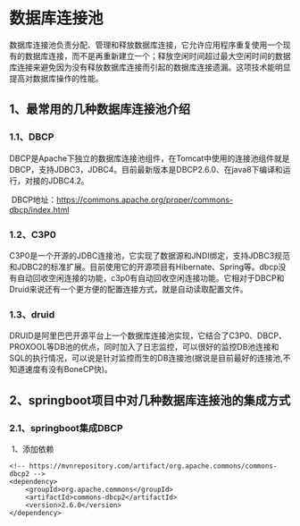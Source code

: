 # 数据库连接池

​		数据库连接池负责分配、管理和释放数据库连接，它允许应用程序重复使用一个现有的数据库连接，而不是再重新建立一个；释放空闲时间超过最大空闲时间的数据库连接来避免因为没有释放数据库连接而引起的数据库连接遗漏。这项技术能明显提高对数据库操作的性能。

## 1、最常用的几种数据库连接池介绍

### 	1.1、DBCP

​		DBCP是Apache下独立的数据库连接池组件，在Tomcat中使用的连接池组件就是DBCP，支持JDBC3，JDBC4。目前最新版本是DBCP2.6.0、在java8下编译和运行，对接的JDBC4.2。

​		DBCP地址：<https://commons.apache.org/proper/commons-dbcp/index.html>

### 	1.2、C3P0

​		C3P0是一个开源的JDBC连接池，它实现了数据源和JNDI绑定，支持JDBC3规范和JDBC2的标准扩展。目前使用它的开源项目有Hibernate、Spring等。dbcp没有自动回收空闲连接的功能，c3p0有自动回收空闲连接功能。它相对于DBCP和Druid来说还有一个更方便的配置连接方式，就是自动读取配置文件。

### 1.3、druid

​	 DRUID是阿里巴巴开源平台上一个数据库连接池实现，它结合了C3P0、DBCP、PROXOOL等DB池的优点，同时加入了日志监控，可以很好的监控DB池连接和SQL的执行情况，可以说是针对监控而生的DB连接池(据说是目前最好的连接池,不知道速度有没有BoneCP快)。

## 2、springboot项目中对几种数据库连接池的集成方式

### 	2.1、springboot集成DBCP

​	1、添加依赖

```
<!-- https://mvnrepository.com/artifact/org.apache.commons/commons-dbcp2 -->
<dependency>
    <groupId>org.apache.commons</groupId>
    <artifactId>commons-dbcp2</artifactId>
    <version>2.6.0</version>
</dependency>
```

​		

​	

